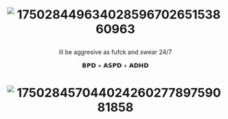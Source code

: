 # <p align="center"> ![17502844963402859670265153860963](https://github.com/user-attachments/assets/6532ae30-1e67-485f-a436-e552c32d4092)





 <p align="center"> ill be aggresive as fufck and swear 24/7

<p align="center"> 𝗕𝗣𝗗 + 𝗔𝗦𝗣𝗗 + 𝗔𝗗𝗛𝗗


# <p align="center"> ![17502845704402426027789759081858](https://github.com/user-attachments/assets/266b5e90-0401-435c-ac58-8213e875cd72)
